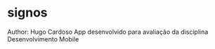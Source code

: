 # signos
Author: Hugo Cardoso 
App desenvolvido para avaliação da disciplina Desenvolvimento Mobile
